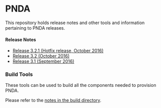 # PNDA

This repository holds release notes and other tools and information pertaining to PNDA releases.

#### Release Notes

- [Release 3.2.1 (Hotfix release, October 2016)](releases/release-note-3.2.1.md)
- [Release 3.2 (October 2016)](releases/release-note-3.2.md)
- [Release 3.1 (September 2016)](releases/release-note-3.1.md) 

### Build Tools

These tools can be used to build all the components needed to provision PNDA. 

Please refer to the [notes in the build directory](build/README.md).
 


